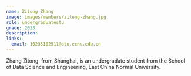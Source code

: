 ```yaml
---
name: Zitong Zhang
image: images/members/zitong-zhang.jpg
role: undergraduatestu
grade: 2023
description: 
links:
  email: 10235102511@stu.ecnu.edu.cn
---
```


Zhang Zitong, from Shanghai, is an undergradate student from the School of Data Science and Engineering, East China Normal University. 
